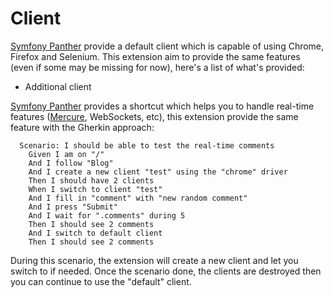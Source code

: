 # Client

[Symfony Panther](https://github.com/symfony/panther) provide a default client which is capable of using Chrome, Firefox and Selenium.
This extension aim to provide the same features (even if some may be missing for now), here's a list
of what's provided: 

- Additional client

[Symfony Panther](https://github.com/symfony/panther) provides a shortcut which helps you to handle real-time features ([Mercure](https://mercure.rocks/), WebSockets, etc),
this extension provide the same feature with the Gherkin approach: 

```gherkin
  Scenario: I should be able to test the real-time comments
    Given I am on "/"
    And I follow "Blog"
    And I create a new client "test" using the "chrome" driver
    Then I should have 2 clients
    When I switch to client "test"
    And I fill in "comment" with "new random comment"
    And I press "Submit"
    And I wait for ".comments" during 5
    Then I should see 2 comments
    And I switch to default client
    Then I should see 2 comments
```

During this scenario, the extension will create a new client and let you switch to if needed.
Once the scenario done, the clients are destroyed then you can continue to use the "default" client.
